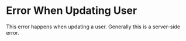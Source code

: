 # Error When Updating User

This error happens when updating a user. Generally this is a server-side error.